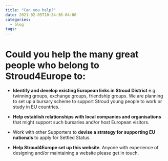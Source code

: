 ```yaml
---
title: "Can you help?"
date: 2021-02-05T10:34:30-04:00
categories:
  - blog
tags:
---
```


# Could you help the many great people who belong to Stroud4Europe to:

- **Identify and develop existing European links in Stroud District** e.g twinning groups, exchange groups, friendship groups.  We are planning to set up a bursary scheme to support Stroud young people to work or study in EU countries.

- **Help establish relationships with local companies and organisations** that might support such bursaries and/or host European visitors.

- Work with other Supporters to **devise a strategy for supporting EU nationals** to apply for Settled Status.

- **Help Stroud4Europe set up this website**. Anyone with experience of designing and/or maintaining a website please get in touch.
